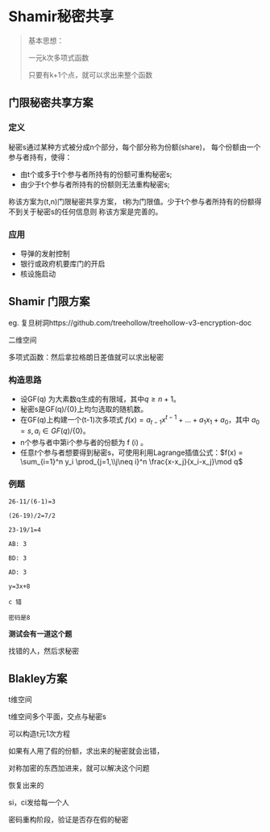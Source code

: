 # Shamir秘密共享

> 基本思想：
>
> 一元k次多项式函数
>
> 只要有k+1个点，就可以求出来整个函数

## 门限秘密共享方案

### 定义

秘密s通过某种方式被分成n个部分，每个部分称为份额(share)， 每个份额由一个参与者持有，使得：

- 由t个或多于t个参与者所持有的份额可重构秘密s;
- 由少于t个参与者所持有的份额则无法重构秘密s;

称该方案为(t,n)门限秘密共享方案， t称为门限值。少于t个参与者所持有的份额得不到关于秘密s的任何信息则 称该方案是完善的。

### 应用

- 导弹的发射控制
- 银行或政府机要库门的开启
- 核设施启动

## Shamir 门限方案

eg. 复旦树洞https://github.com/treehollow/treehollow-v3-encryption-doc

二维空间

多项式函数：然后拿拉格朗日差值就可以求出秘密

### 构造思路

- 设GF(q) 为大素数q生成的有限域，其中$q \ge n+1$。
- 秘密s是GF(q)/{0}上均匀选取的随机数。
- 在GF(q)上构建一个(t-1)次多项式 $f(x) = a_{t-1}x^{t-1}+ ...+a_1x_1+a_0$，其中 $a_0 = s, a_i \in GF(q)/\{0\}$。
- n个参与者中第i个参与者的份额为 f (i) 。
- 任意$t$个参与者想要得到秘密s，可使用利用Lagrange插值公式：$f(x) = \sum_{i=1}^n y_i \prod_{j=1,\\j\neq i}^n \frac{x-x_j}{x_i-x_j}\mod q$

### 例题

```
26-11/(6-1)=3

(26-19)/2=7/2

23-19/1=4

AB: 3

BD: 3

AD: 3

y=3x+8

c 错

密码是8
```


**测试会有一道这个题**

找错的人，然后求秘密

## Blakley方案

t维空间

t维空间多个平面，交点与秘密s



可以构造t元1次方程

如果有人用了假的份额，求出来的秘密就会出错，

对称加密的东西加进来，就可以解决这个问题



恢复出来的

si，ci发给每一个人

密码重构阶段，验证是否存在假的秘密



